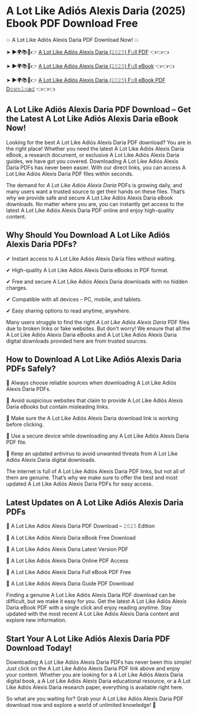 # A Lot Like Adiós Alexis Daria (2025) Ebook PDF Download Free

💥 A Lot Like Adiós Alexis Daria PDF Download Now! 💥

➤ ►🌍📚📱👉 [A Lot Like Adiós Alexis Daria (𝟸𝟶𝟸𝟻) F𝚞ll PDF](https://getpdf.xyz/a-lot-like-adiós-alexis-daria) 👈👈👈


➤ ►🌍📚📱👉 [A Lot Like Adiós Alexis Daria (𝟸𝟶𝟸𝟻) F𝚞ll eBook](https://getpdf.xyz/a-lot-like-adiós-alexis-daria) 👈👈👈


➤ ►🌍📚📱👉 [A Lot Like Adiós Alexis Daria (𝟸𝟶𝟸𝟻) F𝚞ll eBook PDF D𝚘𝚠𝚗𝚕𝚘a𝚍](https://getpdf.xyz/a-lot-like-adiós-alexis-daria) 👈👈👈


## A Lot Like Adiós Alexis Daria PDF Download – Get the Latest A Lot Like Adiós Alexis Daria eBook Now!

Looking for the best A Lot Like Adiós Alexis Daria PDF download? You are in the right place! Whether you need the latest A Lot Like Adiós Alexis Daria eBook, a research document, or exclusive A Lot Like Adiós Alexis Daria guides, we have got you covered. Downloading A Lot Like Adiós Alexis Daria PDFs has never been easier. With our direct links, you can access A Lot Like Adiós Alexis Daria PDF files within seconds.

The demand for *A Lot Like Adiós Alexis Daria* PDFs is growing daily, and many users want a trusted source to get their hands on these files. That’s why we provide safe and secure A Lot Like Adiós Alexis Daria eBook downloads. No matter where you are, you can instantly get access to the latest A Lot Like Adiós Alexis Daria PDF online and enjoy high-quality content.

## Why Should You Download A Lot Like Adiós Alexis Daria PDFs?

✔ Instant access to A Lot Like Adiós Alexis Daria files without waiting.

✔ High-quality A Lot Like Adiós Alexis Daria eBooks in PDF format.

✔ Free and secure A Lot Like Adiós Alexis Daria downloads with no hidden charges.

✔ Compatible with all devices – PC, mobile, and tablets.

✔ Easy sharing options to read anytime, anywhere.

Many users struggle to find the right *A Lot Like Adiós Alexis Daria* PDF files due to broken links or fake websites. But don’t worry! We ensure that all the A Lot Like Adiós Alexis Daria eBooks and A Lot Like Adiós Alexis Daria digital downloads provided here are from trusted sources.

## How to Download A Lot Like Adiós Alexis Daria PDFs Safely?

📌 Always choose reliable sources when downloading A Lot Like Adiós Alexis Daria PDFs.

📌 Avoid suspicious websites that claim to provide A Lot Like Adiós Alexis Daria eBooks but contain misleading links.

📌 Make sure the A Lot Like Adiós Alexis Daria download link is working before clicking.

📌 Use a secure device while downloading any A Lot Like Adiós Alexis Daria PDF file.

📌 Keep an updated antivirus to avoid unwanted threats from A Lot Like Adiós Alexis Daria digital downloads.

The internet is full of A Lot Like Adiós Alexis Daria PDF links, but not all of them are genuine. That’s why we make sure to offer the best and most updated A Lot Like Adiós Alexis Daria PDFs for easy access.

## Latest Updates on A Lot Like Adiós Alexis Daria PDFs

🔹 A Lot Like Adiós Alexis Daria PDF Download – 𝟸𝟶𝟸𝟻 Edition

🔹 A Lot Like Adiós Alexis Daria eBook Free Download

🔹 A Lot Like Adiós Alexis Daria Latest Version PDF

🔹 A Lot Like Adiós Alexis Daria Online PDF Access

🔹 A Lot Like Adiós Alexis Daria Full eBook PDF Free

🔹 A Lot Like Adiós Alexis Daria Guide PDF Download

Finding a genuine A Lot Like Adiós Alexis Daria PDF download can be difficult, but we make it easy for you. Get the latest A Lot Like Adiós Alexis Daria eBook PDF with a single click and enjoy reading anytime. Stay updated with the most recent A Lot Like Adiós Alexis Daria content and explore new information.

## Start Your A Lot Like Adiós Alexis Daria PDF Download Today!

Downloading A Lot Like Adiós Alexis Daria PDFs has never been this simple! Just click on the A Lot Like Adiós Alexis Daria PDF link above and enjoy your content. Whether you are looking for a A Lot Like Adiós Alexis Daria digital book, a A Lot Like Adiós Alexis Daria educational resource, or a A Lot Like Adiós Alexis Daria research paper, everything is available right here.

So what are you waiting for? Grab your A Lot Like Adiós Alexis Daria PDF download now and explore a world of unlimited knowledge! 🚀